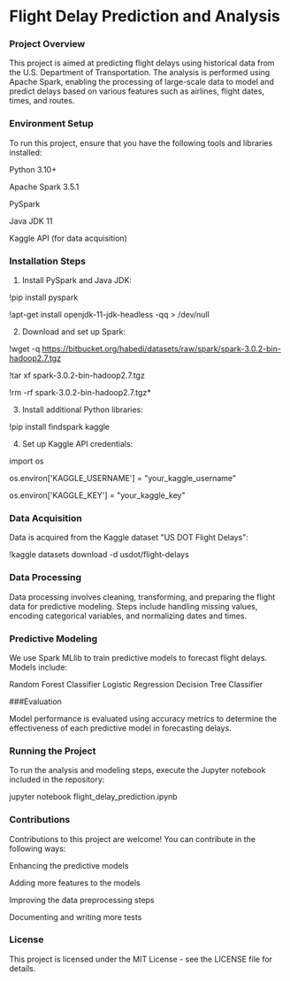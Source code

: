 # Flight Delay Prediction and Analysis

### Project Overview

This project is aimed at predicting flight delays using historical data from the U.S. Department of Transportation. The analysis is performed using Apache Spark, enabling the processing of large-scale data to model and predict delays based on various features such as airlines, flight dates, times, and routes.

### Environment Setup
To run this project, ensure that you have the following tools and libraries installed:

Python 3.10+

Apache Spark 3.5.1

PySpark

Java JDK 11

Kaggle API (for data acquisition)

### Installation Steps

1. Install PySpark and Java JDK:

!pip install pyspark

!apt-get install openjdk-11-jdk-headless -qq > /dev/null

2. Download and set up Spark:
   
!wget -q https://bitbucket.org/habedi/datasets/raw/spark/spark-3.0.2-bin-hadoop2.7.tgz

!tar xf spark-3.0.2-bin-hadoop2.7.tgz

!rm -rf spark-3.0.2-bin-hadoop2.7.tgz*

3. Install additional Python libraries:

!pip install findspark kaggle

4. Set up Kaggle API credentials:

import os

os.environ['KAGGLE_USERNAME'] = "your_kaggle_username"

os.environ['KAGGLE_KEY'] = "your_kaggle_key"

### Data Acquisition

Data is acquired from the Kaggle dataset "US DOT Flight Delays":

!kaggle datasets download -d usdot/flight-delays

### Data Processing

Data processing involves cleaning, transforming, and preparing the flight data for predictive modeling. Steps include handling missing values, encoding categorical variables, and normalizing dates and times.

### Predictive Modeling

We use Spark MLlib to train predictive models to forecast flight delays. Models include:

Random Forest Classifier
Logistic Regression
Decision Tree Classifier

###Evaluation

Model performance is evaluated using accuracy metrics to determine the effectiveness of each predictive model in forecasting delays.

### Running the Project

To run the analysis and modeling steps, execute the Jupyter notebook included in the repository:

jupyter notebook flight_delay_prediction.ipynb

### Contributions

Contributions to this project are welcome! You can contribute in the following ways:

Enhancing the predictive models

Adding more features to the models

Improving the data preprocessing steps

Documenting and writing more tests

### License

This project is licensed under the MIT License - see the LICENSE file for details.
